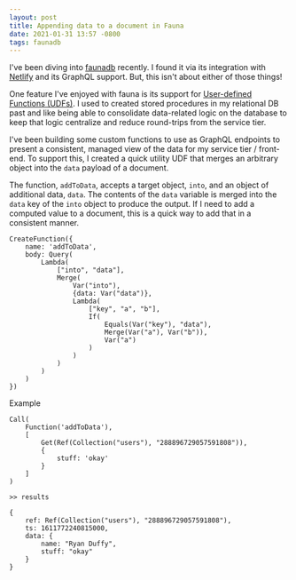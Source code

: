 ```yaml
---
layout: post
title: Appending data to a document in Fauna
date: 2021-01-31 13:57 -0800
tags: faunadb
---
```


I've been diving into [faunadb](https://fauna.com/) recently. I found it via its integration with [Netlify](https://netlify.com/) and its GraphQL support. But, this isn't about either of those things!

One feature I've enjoyed with fauna is its support for [User-defined Functions (UDFs)](https://docs.fauna.com/fauna/current/api/fql/functions). I used to created stored procedures in my relational DB past and like being able to consolidate data-related logic on the database to keep that logic centralize and reduce round-trips from the service tier.

I've been building some custom functions to use as GraphQL endpoints to present a consistent, managed view of the data for my service tier / front-end. To support this, I created a quick utility UDF that merges an arbitrary object into the `data` payload of a document.

<!--more-->

The function, `addToData`, accepts a target object, `into`, and an object of additional data, `data`. The contents of the `data` variable is merged into the `data` key of the `into` object to produce the output. If I need to add a computed value to a document, this is a quick way to add that in a consistent manner.

```
CreateFunction({
	name: 'addToData',
	body: Query(
		Lambda(
			["into", "data"],
			Merge(
				Var("into"),
				{data: Var("data")},
				Lambda(
					["key", "a", "b"],
					If(
						Equals(Var("key"), "data"),
						Merge(Var("a"), Var("b")),
						Var("a")
					)
				)
			)
		)
	)
})
```

Example

```
Call(
	Function('addToData'),
	[
		Get(Ref(Collection("users"), "288896729057591808")),
		{
			stuff: 'okay'
		}
	]
)

>> results

{
	ref: Ref(Collection("users"), "288896729057591808"),
	ts: 1611772240815000,
	data: {
		name: "Ryan Duffy",
		stuff: "okay"
	}
}
```